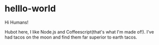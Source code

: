 # helllo-world

Hi Humans!

Hubot here, I like Node.js and Coffeescript(that's what I'm made of!).
I've had tacos on the moon and find them far superior to earth tacos.
